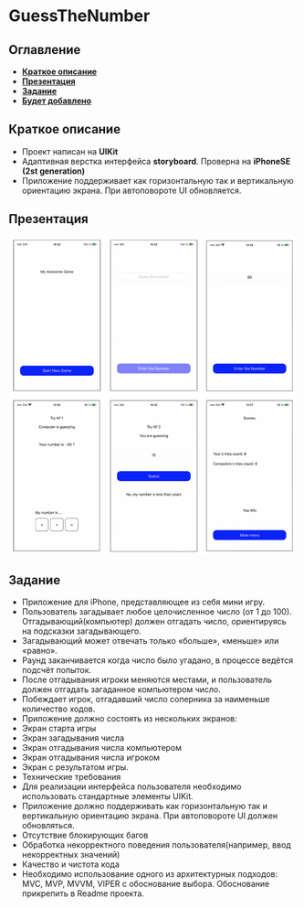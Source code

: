 # GuessTheNumber
## Оглавление
- **[Краткое описание](#Basic)**
- **[Презентация](#Presentation)**
- **[Задание](#Task)**
- **[Будет добавлено](#ComingSoon)**

## <a id="Basic"></a>Краткое описание
- Проект написан на **UIKit**
- Адаптивная верстка интерфейса **storyboard**. Проверна на **iPhoneSE (2st generation)**
- Приложение поддерживает как горизонтальную так и вертикальную ориентацию экрана. При автоповороте UI обновляется.
## <a id="Presentation"></a>Презентация
![Главный экран](./presentation/1.png)
## <a id="Task"></a>Задание

- Приложение для iPhone, представляющее из себя мини игру.
- Пользователь загадывает любое целочисленное число (от 1 до 100). Отгадывающий(компьютер) должен отгадать число, ориентируясь на подсказки загадывающего.
- Загадывающий может отвечать только «больше», «меньше» или «равно».
- Раунд заканчивается когда число было угадано, в процессе ведётся подсчёт попыток.
- После отгадывания игроки меняются местами, и пользователь должен отгадать загаданное компьютером число.
- Побеждает игрок, отгадавший число соперника за наименьше количество ходов.
- Приложение должно состоять из нескольких экранов: 
- Экран старта игры
- Экран загадывания числа
- Экран отгадывания числа компьютером
- Экран отгадывания числа игроком 
- Экран с результатом игры.
- Технические требования
- Для реализации интерфейса пользователя необходимо использовать стандартные элементы UIKit.
- Приложение должно поддерживать как горизонтальную так и вертикальную ориентацию экрана. При автоповороте UI должен обновляться.
- Отсутствие блокирующих багов
- Обработка некорректного поведения пользователя(например, ввод некорректных значений)
- Качество и чистота кода
- Необходимо использование одного из архитектурных подходов: MVC, MVP, MVVM, VIPER c обоснование выбора. Обоснование прикрепить в Readme проекта.